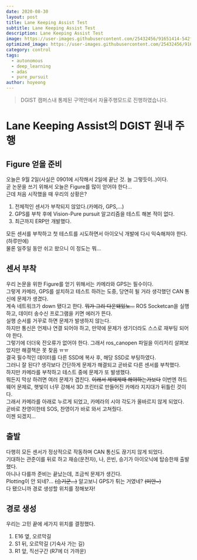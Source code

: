 ```yaml
---
date: 2020-08-30
layout: post
title: Lane Keeping Assist Test
subtitle: Lane Keeping Assist Test
description: Lane Keeping Assist Test
image: https://user-images.githubusercontent.com/25432456/91651414-542f5100-eac7-11ea-8c2c-66eb21f90418.gif
optimized_image: https://user-images.githubusercontent.com/25432456/91651414-542f5100-eac7-11ea-8c2c-66eb21f90418.gif
category: control
tags:
  - autonomous
  - deep_learning
  - adas
  - pure_pursuit
author: hoyeong
---
```


> DGIST 캠퍼스내 통제된 구역안에서 자율주행모드로 진행하였습니다.


# Lane Keeping Assist의 DGIST 원내 주행

## Figure 얻을 준비
오늘은 9월 2일(사실은 0901에 시작해서 2일에 끝난 것. 늘 그렇듯이..)이다.   
곧 논문을 쓰기 위해서 오늘은 Figure를 많이 얻어야 한다...   
근데 처음 시작했을 때 우리의 상황은?   

1. 전체적인 센서가 부착되지 않았다.(카메라, GPS,...)
2. GPS를 부착 후에 Vision-Pure pursuit 알고리즘을 테스트 해본 적이 없다.
3. 최근까지 ERP만 개발했다.

모든 센서를 부착하고 첫 테스트를 시도하면서 아이오닉 개발에 다시 익숙해져야 한다.(하루만에)    
물론 일주일 동안 쉬고 왔으니 이 정도는 뭐...

## 센서 부착
우리 논문을 위한 Figure를 얻기 위해서는 카메라와 GPS는 필수이다.   
그렇게 카메라, GPS를 설치하고 테스트 하려는 도중, 당연히 될 거라 생각했던 CAN 통신에 문제가 생겼다.   
계속 네트워크가 down 됐다고 한다. ~~뭐가 그리 다운돼있노...~~
ROS Socketcan을 실행하고, 데이터 송수신 프로그램을 키면 에러가 뜬다.   
실행 순서를 거꾸로 하면 문제가 발생하지 않는다.   
하지만 통신은 언제나 연결 되어야 하고, 만약에 문제가 생기더라도 스스로 재부팅 되어야 한다.   
그렇기에 더더욱 잔오류가 없어야 한다. 그래서 ros_canopen 파일을 이리저리 살펴보았지만 해결책은 못 찾음 ㅠㅠ   
결국 필수적인 데이터를 다른 SSD에 복사 후, 해당 SSD로 부팅하였다.   
그러니 잘 된다? 생각보다 간단하게 문제가 해결되고 곧바로 다른 센서를 부착했다.   
하지만 카메라를 부착하고 테스트 중에 문제가 또 발생했다.   
뭐든지 막상 하려면 여러 문제가 겹친다. ~~이래서 제때제때 해야하는가보다~~
이번엔 하드웨어 문제로, 햇빛이 너무 강해서 3D 프린터로 만들어진 카메라 지지대가 뒤틀린 것이다.   
그래서 카메라를 아래로 누르게 되었고, 카메라의 시야 각도가 올바르지 않게 되었다.   
곧바로 찬영이한테 SOS, 찬영이가 바로 와서 고쳐줬다.   
이젠 되겠지...   

## 출발
다행히 모든 센서가 정상적으로 작동하며 CAN 통신도 끊기지 않게 되었다.   
기대하는 관준이를 뒤로 하고 재승(운전자), 나, 은빈, 승기가 아이오닉에 탑승한채 출발했다.   
아니나 다를까 준비는 끝났는데, 조금씩 문제가 생긴다.   
Plotting이 안 되네?... ~~(승기군...)~~ 알고보니 GPS가 튀는 거였네? ~~(미안~)~~   
다 됐으니까 경로 생성할 위치를 정해보자!

## 경로 생성
우리는 고민 끝에 세가지 위치를 결정했다.   

1. E16 옆, 오르막길
2. S1 뒤, 오르막길 (기숙사 가는 길)
3. R1 앞, 직선구간 (R7에 더 가까운)
